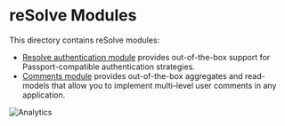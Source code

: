 # **reSolve Modules**

This directory contains reSolve modules:

* [Resolve authentication module](resolve-module-auth/) provides out-of-the-box support for Passport-compatible authentication strategies.
* [Comments module](resolve-module-comments/) provides out-of-the-box aggregates and read-models that allow you to implement multi-level user comments in any application.

![Analytics](https://ga-beacon.appspot.com/UA-118635726-1/packages-modules-readme?pixel)
